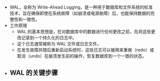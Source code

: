 - WAL，全称为 Write-Ahead Logging，是一种用于数据库和文件系统的标准技术，旨在确保即使在系统故障（如崩溃或电源故障）后，也能保持数据的完整性和一致性。
- 工作原理
	- WAL 的基本思想是，在对数据库中的数据进行任何更改之前，先将这些更改记录到一个持久化的日志中。
	- 这个日志通常被称为 WAL 文件或日志文件。
	- 在发生故障并随后重新启动系统时，这些日志可以被用来重做（redo）或取消（undo）在崩溃发生前的操作，恢复数据库到一个一致的状态。
- WAL 的关键步骤
	-